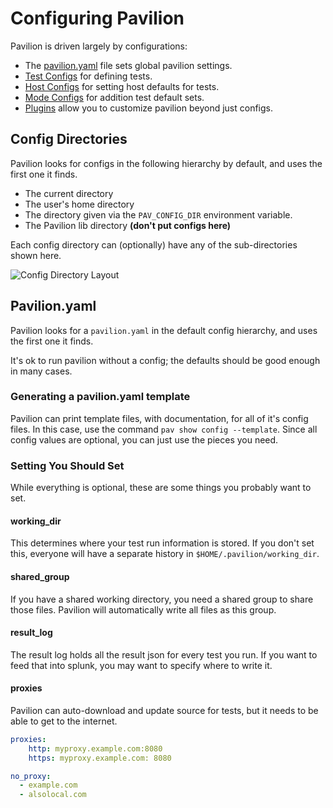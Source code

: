 # Configuring Pavilion

Pavilion is driven largely by configurations:
  - The [pavilion.yaml](#pavilion.yaml) file sets global pavilion settings.
  - [Test Configs](tests/basics.md) for defining tests.
  - [Host Configs](tests/basics.md#host-configs) for setting host defaults for 
  tests.
  - [Mode Configs](tests/basics.md#mode-configs) for addition test default sets.
  - [Plugins](plugins/basics.md) allow you to customize pavilion beyond just 
  configs.

## Config Directories 
Pavilion looks for configs in the following hierarchy by default, and uses 
the first one it finds. 

  - The current directory
  - The user's home directory
  - The directory given via the `PAV_CONFIG_DIR` environment variable.
  - The Pavilion lib directory __(don't put configs here)__

Each config directory can (optionally) have any of the sub-directories shown 
here.

![Config Directory Layout](imgs/config_dir.png "Pavilion Config Directory")

## Pavilion.yaml
Pavilion looks for a `pavilion.yaml` in the default config hierarchy, and 
uses the first one it finds. 

It's ok to run pavilion without a config; the defaults should be good enough 
in many cases.

### Generating a pavilion.yaml template
Pavilion can print template files, with documentation, for all of it's config
files. In this case, use the command `pav show config --template`. Since all 
config values are optional, you can just use the pieces you need.

### Setting You Should Set
While everything is optional, these are some things you probably want to set.

#### working_dir
This determines where your test run information is 
stored. If you don't set this, everyone will have a separate history in 
`$HOME/.pavilion/working_dir`.

#### shared_group
If you have a shared working directory, you need a 
shared group to share those files. Pavilion will automatically write all 
files as this group.

#### result_log 
The result log holds all the result json for every test you
run. If you want to feed that into splunk, you may want to specify where to 
write it. 

#### proxies
Pavilion can auto-download and update source for tests, but 
 it needs to be able to get to the internet. 
 
```yaml
proxies:
    http: myproxy.example.com:8080
    https: myproxy.example.com: 8080

no_proxy:
  - example.com
  - alsolocal.com
```
